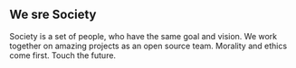 ## We sre Society

Society is a set of people, who have the same goal and vision. We work together 
on amazing projects as an open source team. Morality and ethics come first. 
Touch the future.
